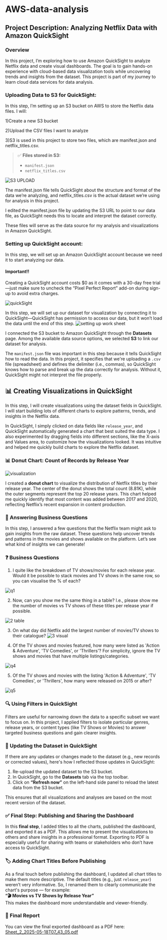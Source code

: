 # AWS-data-analysis
## Project Description: Analyzing Netflix Data with Amazon QuickSight
### Overview
In this project, I’m exploring how to use Amazon QuickSight to analyze Netflix data and create visual dashboards. The goal is to gain hands-on experience with cloud-based data visualization tools while uncovering trends and insights from the dataset. This project is part of my journey to learn cloud data services for data analysis.

### Uploading Data to S3 for QuickSight:

In this step, I’m setting up an S3 bucket on AWS to store the Netflix data files. I will:

1)Create a new S3 bucket

2)Upload the CSV files I want to analyze

3)S3 is used in this project to store two files, which are manifest.json and netflix_titles.csv.

> ✅ **Files stored in S3:**  
> - `manifest.json`  
> - `netflix_titles.csv`

![S3 UPLOAD](https://github.com/user-attachments/assets/8a3bdb9d-a33c-486d-bd86-fe0c9a226d61)

The manifest.json file tells QuickSight about the structure and format of the data we’re analyzing, and netflix_titles.csv is the actual dataset we’re using for analysis in this project.

I edited the manifest.json file by updating the S3 URL to point to our data file, as QuickSight needs this to locate and interpret the dataset correctly.

These files will serve as the data source for my analysis and visualizations in Amazon QuickSight.

### Setting up QuickSight account:

In this step, we will set up an Amazon QuickSight account because we need it to start analyzing our data.
#### Important!!

Creating a QuickSight account costs $0 as it comes with a 30-day free trial—just make sure to uncheck the “Pixel Perfect Report” add-on during sign-up to avoid extra charges.

![quickSight](https://github.com/user-attachments/assets/d88b8813-80a5-4c7e-a574-461bc61166b6)

In this step, we will set up our dataset for visualization by connecting it to QuickSight—QuickSight has permission to access our data, but it won’t load the data until the end of this step.
![setting up work sheet](https://github.com/user-attachments/assets/cbf66921-a00f-47b1-a2f3-a14e19963e83)

I connected the S3 bucket to Amazon QuickSight through the **Datasets** page. Among the available data source options, we selected **S3** to link our dataset for analysis.

The `manifest.json` file was important in this step because it tells QuickSight how to read the data. In this project, it specifies that we're uploading a `.csv` file (spreadsheet) and defines the delimiter (i.e., commas), so QuickSight knows how to parse and break up the data correctly for analysis. Without it, QuickSight might not interpret the file properly.

## 📊 Creating Visualizations in QuickSight

In this step, I will create visualizations using the dataset fields in QuickSight. I will start building lots of different charts to explore patterns, trends, and insights in the Netflix data.

In QuickSight, I simply clicked on data fields like `release_year`, and QuickSight automatically generated a chart that best suited the data type. I also experimented by dragging fields into different sections, like the X-axis and Values area, to customize how the visualizations looked. It was intuitive and helped me quickly build charts to explore the Netflix dataset.
### 📊 Donut Chart: Count of Records by Release Year

![visualization](https://github.com/user-attachments/assets/ac048a97-7e46-4cc5-bc9c-d86144849b7e)

I created a **donut chart** to visualize the distribution of Netflix titles by their release year. The center of the donut shows the total count (8.81K), while the outer segments represent the top 20 release years. This chart helped me quickly identify that most content was added between 2017 and 2020, reflecting Netflix’s recent expansion in content production.

### 🧠 Answering Business Questions

In this step, I answered a few questions that the Netflix team might ask to gain insights from the raw dataset. These questions help uncover trends and patterns in the movies and shows available on the platform. Let’s see what kind of insights we can generate!

### ❓ Business Questions

1) I quite like the breakdown of TV shows/movies for each release year. Would it be possible to stack movies and TV shows in the same row, so you can visualise the % of each?

![q1](https://github.com/user-attachments/assets/0a298fd4-9ab1-4287-b3c5-98afb35f0dd5)

2) Now, can you show me the same thing in a table? I.e., please show me the number of movies vs TV shows of these titles per release year if possible.

![2 table](https://github.com/user-attachments/assets/ddb1155d-29c8-421d-a40b-f3e7c6b49641)

3) On what day did Netflix add the largest number of movies/TV shows to their catalogue?
![3 visual](https://github.com/user-attachments/assets/6227a62c-366e-4942-849c-a63aac7721db)

4) Of the TV shows and movies featured, how many were listed as 'Action & Adventure', 'TV Comedies', or 'Thrillers'? For simplicity, ignore the TV shows and movies that have multiple listings/categories.

![q4](https://github.com/user-attachments/assets/6ee1289e-28da-422c-a2d0-6cf1f2a7cab8)

5) Of the TV shows and movies with the listing 'Action & Adventure', 'TV Comedies', or 'Thrillers', how many were released on 2015 or after?

![q5](https://github.com/user-attachments/assets/580d8660-4cd3-4c4d-8472-55d905aee35c)

### 🔍 Using Filters in QuickSight

Filters are useful for narrowing down the data to a specific subset we want to focus on. In this project, I applied filters to isolate particular genres, release years, or content types (like TV Shows or Movies) 
to answer targeted business questions and gain clearer insights.

### 🔄 Updating the Dataset in QuickSight

If there are any updates or changes made to the dataset (e.g., new records or corrected values), here's how I reflected those updates in QuickSight:

1. Re-upload the updated dataset to the S3 bucket.
2. In QuickSight, go to the **Datasets** tab via the top toolbar.
3. Click on **“Refresh now”** on the left-hand side panel to reload the latest data from the S3 bucket.

This ensures that all visualizations and analyses are based on the most recent version of the dataset.

### ✅ Final Step: Publishing and Sharing the Dashboard

In this **final step**, I added titles to all the charts, published the dashboard, and exported it as a PDF. This allows me to present the visualizations to others and share insights in a professional format. Exporting to PDF is especially useful for sharing with teams or stakeholders who don’t have access to QuickSight.

### 🏷️ Adding Chart Titles Before Publishing

As a final touch before publishing the dashboard, I updated all chart titles to make them more descriptive. The default titles (e.g., just `release_year`) weren’t very informative. So, I renamed them to clearly communicate the chart's purpose — for example:  
**“🎬 Movies vs TV Shows by Release Year”**  
This makes the dashboard more understandable and viewer-friendly.

### 📄 Final Report

You can view the final exported dashboard as a PDF here:  
[Sheet_2_2025-05-18T07_43_05.pdf](https://github.com/user-attachments/files/20271759/Sheet_2_2025-05-18T07_43_05.pdf)







